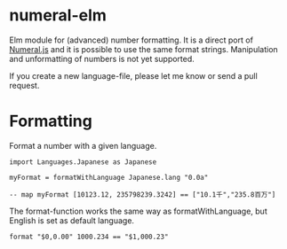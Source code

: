 # numeral-elm

Elm module for (advanced) number formatting. It is a direct port of [Numeral.js](http://numeraljs.com/) and it is possible to use the same format strings. Manipulation and unformatting of numbers is not yet supported.

If you create a new language-file, please let me know or send a pull request.

# Formatting

Format a number with a given language.

    import Languages.Japanese as Japanese

    myFormat = formatWithLanguage Japanese.lang "0.0a"

    -- map myFormat [10123.12, 235798239.3242] == ["10.1千","235.8百万"]

The format-function works the same way as formatWithLanguage, but English is set as default language.

    format "$0,0.00" 1000.234 == "$1,000.23"

